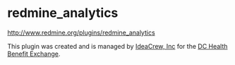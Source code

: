 # redmine_analytics

http://www.redmine.org/plugins/redmine_analytics

This plugin was created and is managed by [IdeaCrew, Inc](http://ideacrew.com) for the [DC Health Benefit Exchange](http://hbx.dc.gov/).

